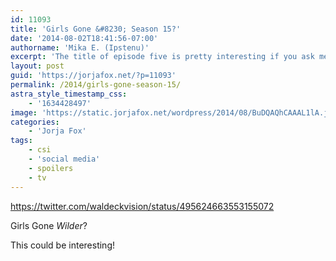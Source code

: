 ```yaml
---
id: 11093
title: 'Girls Gone &#8230; Season 15?'
date: '2014-08-02T18:41:56-07:00'
authorname: 'Mika E. (Ipstenu)'
excerpt: 'The title of episode five is pretty interesting if you ask me!'
layout: post
guid: 'https://jorjafox.net/?p=11093'
permalink: /2014/girls-gone-season-15/
astra_style_timestamp_css:
    - '1634428497'
image: 'https://static.jorjafox.net/wordpress/2014/08/BuDQAQhCAAAL1lA.jpg'
categories:
    - 'Jorja Fox'
tags:
    - csi
    - 'social media'
    - spoilers
    - tv
---
```


https://twitter.com/waldeckvision/status/495624663553155072

Girls Gone _Wilder_?

This could be interesting!

